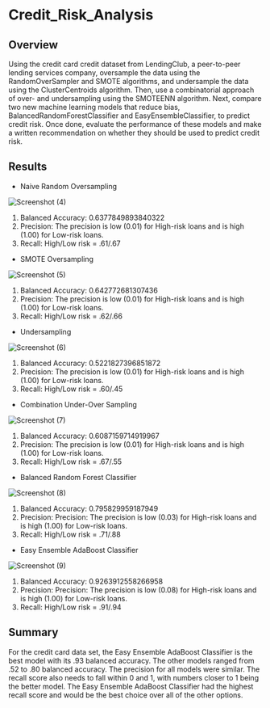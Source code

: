 # Credit_Risk_Analysis
## Overview
Using the credit card credit dataset from LendingClub, a peer-to-peer lending services company, oversample the data using the RandomOverSampler and SMOTE algorithms, and undersample the data using the ClusterCentroids algorithm. Then, use a combinatorial approach of over- and undersampling using the SMOTEENN algorithm. Next, compare two new machine learning models that reduce bias, BalancedRandomForestClassifier and EasyEnsembleClassifier, to predict credit risk. Once done, evaluate the performance of these models and make a written recommendation on whether they should be used to predict credit risk.
## Results
- Naive Random Oversampling

![Screenshot (4)](https://user-images.githubusercontent.com/101649525/193466851-a5b36ad2-ec80-4c7b-a5d6-be10a6f371fc.png)

1. Balanced Accuracy: 0.6377849893840322
2. Precision: The precision is low (0.01) for High-risk loans and is high (1.00) for Low-risk loans.
3. Recall: High/Low risk = .61/.67

- SMOTE Oversampling 

![Screenshot (5)](https://user-images.githubusercontent.com/101649525/193466856-0ec3db7f-9832-4dfc-861c-813866fdd230.png)

1. Balanced Accuracy: 0.642772681307436
2. Precision: The precision is low (0.01) for High-risk loans and is high (1.00) for Low-risk loans.
3. Recall: High/Low risk = .62/.66

- Undersampling

![Screenshot (6)](https://user-images.githubusercontent.com/101649525/193466867-3c748dc8-130e-4928-9e52-106deb28ccba.png)

1. Balanced Accuracy: 0.5221827396851872
2. Precision: The precision is low (0.01) for High-risk loans and is high (1.00) for Low-risk loans.
3. Recall: High/Low risk = .60/.45

- Combination Under-Over Sampling

![Screenshot (7)](https://user-images.githubusercontent.com/101649525/193466873-591bc008-99fc-4dd5-aeb0-778f99998963.png)

1. Balanced Accuracy: 0.6087159714919967
2. Precision: The precision is low (0.01) for High-risk loans and is high (1.00) for Low-risk loans.
3. Recall: High/Low risk = .67/.55

- Balanced Random Forest Classifier

![Screenshot (8)](https://user-images.githubusercontent.com/101649525/193466876-a98a9318-9261-4db3-b924-e4995e2c000d.png)

1. Balanced Accuracy: 0.795829959187949
2. Precision: Precision: The precision is low (0.03) for High-risk loans and is high (1.00) for Low-risk loans.
3. Recall: High/Low risk = .71/.88

- Easy Ensemble AdaBoost Classifier

![Screenshot (9)](https://user-images.githubusercontent.com/101649525/193466881-42b8e721-6dea-4c61-8ff7-b5c146f474a2.png)

1. Balanced Accuracy: 0.9263912558266958
2. Precision: Precision: The precision is low (0.08) for High-risk loans and is high (1.00) for Low-risk loans.
3. Recall: High/Low risk = .91/.94

## Summary
For the credit card data set, the Easy Ensemble AdaBoost Classifier is the best model with its .93 balanced accuracy. The other models ranged from .52 to .80 balanced accuracy. The precision for all models were similar. The recall score also needs to fall within 0 and 1, with numbers closer to 1 being the better model. The Easy Ensemble AdaBoost Classifier had the highest recall score and would be the best choice over all of the other options.
